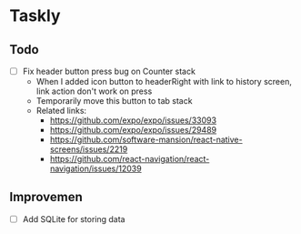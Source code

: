 # Taskly

## Todo

- [ ] Fix header button press bug on Counter stack
  - When I added icon button to headerRight with link to history screen, link action don't work on press
  - Temporarily move this button to tab stack
  - Related links:
    - https://github.com/expo/expo/issues/33093
    - https://github.com/expo/expo/issues/29489
    - https://github.com/software-mansion/react-native-screens/issues/2219
    - https://github.com/react-navigation/react-navigation/issues/12039

## Improvemen

- [ ] Add SQLite for storing data

